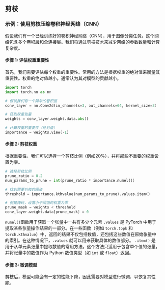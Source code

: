 ## 剪枝
### 示例：使用剪枝压缩卷积神经网络（CNN）

假设我们有一个已经训练好的卷积神经网络（CNN），用于图像分类任务。这个网络包含多个卷积层和全连接层。我们将通过剪枝技术来减少网络的参数数量和计算复杂度。

#### 步骤 1: 评估权重重要性

首先，我们需要评估每个权重的重要性。常用的方法是根据权重的绝对值来衡量其重要性。权重的绝对值越小，通常认为其对模型的贡献越小。
~~~py
import torch
import torch.nn as nn

# 假设我们有一个简单的卷积层
conv_layer = nn.Conv2d(in_channels=3, out_channels=64, kernel_size=3)

# 获取权重张量
weights = conv_layer.weight.data.abs()

# 计算权重的重要性（绝对值）
importance = weights.view(-1)
~~~

#### 步骤 2: 剪枝权重

根据重要性，我们可以选择一个剪枝比例（例如20%），并将那些不重要的权重设置为零。
~~~py
# 选择剪枝比例
prune_ratio = 0.2
num_params_to_prune = int(prune_ratio * importance.numel())

# 找到需要剪枝的阈值
threshold = importance.kthvalue(num_params_to_prune).values.item()

# 创建掩码，设置小于阈值的权重为零
prune_mask = weights < threshold
conv_layer.weight.data[prune_mask] = 0
~~~

`numel()`函数用于获取一个张量中一共有多少个元素
`.values` 是 PyTorch 中用于提取某些张量操作结果的一部分。在一些函数（例如 `torch.topk` 和 `torch.kthvalue`）中，返回的结果不仅包括数值，还包括这些数值在原始张量中的索引。在这种情况下，`.values` 就可以用来获取具体的数值部分。
`.item()` 是用于从单元素张量中提取数值的常用方法。这个方法只适用于包含单个值的张量，并将张量中的数值作为 Python 数值类型（如 `int` 或 `float`）返回。

#### 步骤 3: 微调模型

剪枝后，模型可能会有一定的性能下降，因此需要对模型进行微调，以恢复其性能。
<!--stackedit_data:
eyJoaXN0b3J5IjpbLTEyMTEzNzA0NTcsOTc4OTA2ODkyLC0yNz
I5MjUwMDAsLTE0NjI5NDk0MzgsMTAxNTc3NTIwM119
-->